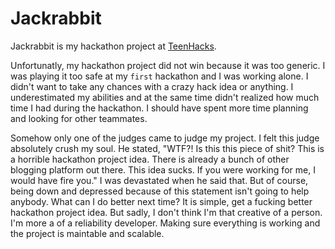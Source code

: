 # Jackrabbit

Jackrabbit is my hackathon project at [TeenHacks](http://teenhacks.org/).

Unfortunatly, my hackathon project did not win because it was too generic. I was playing it too safe at my `first` hackathon and I was working alone. I didn't want to take any chances with a crazy hack idea or anything. I underestimated my abilities and at the same time didn't realized how much time I had during the hackathon. I should have spent more time planning and looking for other teammates.

Somehow only one of the judges came to judge my project. I felt this judge absolutely crush my soul. He stated, "WTF?! Is this this piece of shit? This is a horrible hackathon project idea. There is already a bunch of other blogging platform out there. This idea sucks. If you were working for me, I would have fire you." I was devastated when he said that. But of course, being down and depressed because of this statement isn't going to help anybody. What can I do better next time? It is simple, get a fucking better hackathon project idea. But sadly, I don't think I'm that creative of a person. I'm more a of a reliability developer. Making sure everything is working and the project is maintable and scalable.
